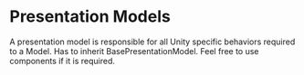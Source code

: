 ﻿# Presentation Models
A presentation model is responsible for all Unity specific behaviors required to a Model. Has to inherit BasePresentationModel.
Feel free to use components if it is required. 